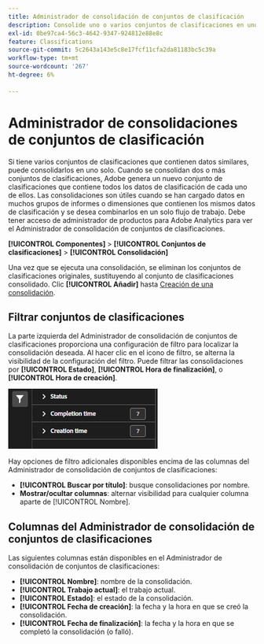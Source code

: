 ```yaml
---
title: Administrador de consolidación de conjuntos de clasificación
description: Consolide uno o varios conjuntos de clasificaciones en uno solo.
exl-id: 0be97ca4-56c3-4642-9347-924812e88e8c
feature: Classifications
source-git-commit: 5c2643a143e5c8e17fcf11cfa2da81183bc5c39a
workflow-type: tm+mt
source-wordcount: '267'
ht-degree: 6%

---
```


# Administrador de consolidaciones de conjuntos de clasificación

Si tiene varios conjuntos de clasificaciones que contienen datos similares, puede consolidarlos en uno solo. Cuando se consolidan dos o más conjuntos de clasificaciones, Adobe genera un nuevo conjunto de clasificaciones que contiene todos los datos de clasificación de cada uno de ellos. Las consolidaciones son útiles cuando se han cargado datos en muchos grupos de informes o dimensiones que contienen los mismos datos de clasificación y se desea combinarlos en un solo flujo de trabajo. Debe tener acceso de administrador de productos para Adobe Analytics para ver el Administrador de consolidación de conjuntos de clasificaciones.

**[!UICONTROL Componentes]** > **[!UICONTROL Conjuntos de clasificaciones]** > **[!UICONTROL Consolidación]**

Una vez que se ejecuta una consolidación, se eliminan los conjuntos de clasificaciones originales, sustituyendo al conjunto de clasificaciones consolidado. Clic **[!UICONTROL Añadir]** hasta [Creación de una consolidación](process.md).

## Filtrar conjuntos de clasificaciones

La parte izquierda del Administrador de consolidación de conjuntos de clasificaciones proporciona una configuración de filtro para localizar la consolidación deseada. Al hacer clic en el icono de filtro, se alterna la visibilidad de la configuración del filtro. Puede filtrar las consolidaciones por **[!UICONTROL Estado]**, **[!UICONTROL Hora de finalización]**, o **[!UICONTROL Hora de creación]**.

![Filtros de consolidación del conjunto de clasificaciones](../../assets/classification-set-consolidation-filters.png)

Hay opciones de filtro adicionales disponibles encima de las columnas del Administrador de consolidación de conjuntos de clasificaciones:

* **[!UICONTROL Buscar por título]**: busque consolidaciones por nombre.
* **Mostrar/ocultar columnas**: alternar visibilidad para cualquier columna aparte de [!UICONTROL Nombre].

## Columnas del Administrador de consolidación de conjuntos de clasificaciones

Las siguientes columnas están disponibles en el Administrador de consolidación de conjuntos de clasificaciones:

* **[!UICONTROL Nombre]**: nombre de la consolidación.
* **[!UICONTROL Trabajo actual]**: el trabajo actual. <!-- todo: better description -->
* **[!UICONTROL Estado]**: el estado de la consolidación. <!-- todo: get list of possible statuses -->
* **[!UICONTROL Fecha de creación]**: la fecha y la hora en que se creó la consolidación.
* **[!UICONTROL Fecha de finalización]**: la fecha y la hora en que se completó la consolidación (o falló).
